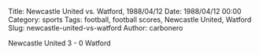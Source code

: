 Title: Newcastle United vs. Watford, 1988/04/12
Date: 1988/04/12 00:00
Category: sports
Tags: football, football scores, Newcastle United, Watford
Slug: newcastle-united-vs-watford
Author: carbonero


Newcastle United 3 - 0 Watford
